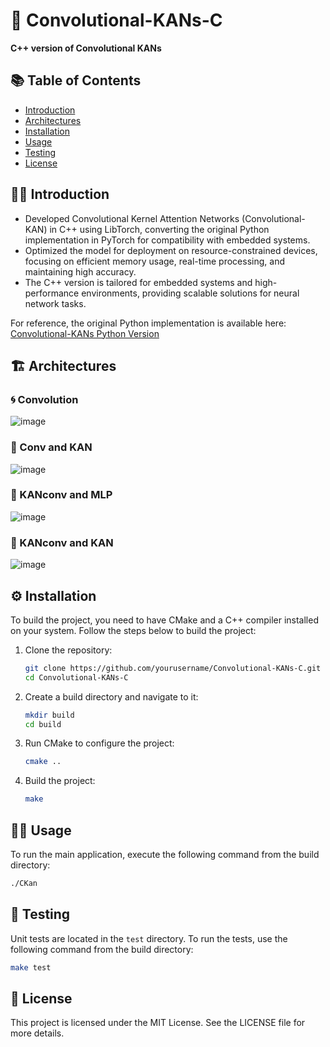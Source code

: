 # 🧠 Convolutional-KANs-C
**C++ version of Convolutional KANs**

## 📚 Table of Contents
- [Introduction](#introduction)
- [Architectures](#architectures)
- [Installation](#installation)
- [Usage](#usage)
- [Testing](#testing)
- [License](#license)


## 🧑‍💻 Introduction

- Developed Convolutional Kernel Attention Networks (Convolutional-KAN) in C++ using LibTorch, converting the original Python implementation in PyTorch for compatibility with embedded systems.
- Optimized the model for deployment on resource-constrained devices, focusing on efficient memory usage, real-time processing, and maintaining high accuracy.
- The C++ version is tailored for embedded systems and high-performance environments, providing scalable solutions for neural network tasks.

For reference, the original Python implementation is available here: [Convolutional-KANs Python Version](https://github.com/AntonioTepsich/Convolutional-KANs)

## 🏗️ Architectures
### 🌀 Convolution
![image](images/convolution.png)

### 🔀 Conv and KAN
![image](images/conv_and_KAN.png)

### 🔄 KANconv and MLP
![image](images/KANconv_and_MLP.png)

### 🧩 KANconv and KAN
![image](images/KANconv_and_KAN.png)

## ⚙️ Installation
To build the project, you need to have CMake and a C++ compiler installed on your system. Follow the steps below to build the project:

1. Clone the repository:
   ```sh
   git clone https://github.com/yourusername/Convolutional-KANs-C.git
   cd Convolutional-KANs-C
   ```

2. Create a build directory and navigate to it:
   ```sh
   mkdir build
   cd build
   ```

3. Run CMake to configure the project:
   ```sh
   cmake ..
   ```

4. Build the project:
   ```sh
   make
   ```

## 🏃‍♂️ Usage
To run the main application, execute the following command from the build directory:

```sh
./CKan
```

## 🧪 Testing
Unit tests are located in the `test` directory. To run the tests, use the following command from the build directory:

```sh
make test
```

## 📜 License
This project is licensed under the MIT License. See the LICENSE file for more details.